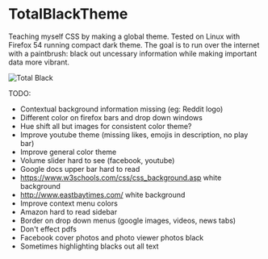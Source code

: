 # TotalBlackTheme

Teaching myself CSS by making a global theme. Tested on Linux
with Firefox 54 running compact dark theme. The goal is to run
over the internet with a paintbrush: black out uncessary
information while making important data more vibrant. 

![Total Black](http://i.imgur.com/L6xgpTd.jpg)

TODO:

- Contextual background information missing (eg: Reddit logo)
- Different color on firefox bars and drop down windows
- Hue shift all but images for consistent color theme?
- Improve youtube theme (missing likes, emojis in description,
        no play bar)
- Improve general color theme
- Volume slider hard to see (facebook, youtube)
- Google docs upper bar hard to read
- https://www.w3schools.com/css/css_background.asp white background
- http://www.eastbaytimes.com/ white background
- Improve context menu colors
- Amazon hard to read sidebar
- Border on drop down menus (google images, videos, news tabs)
- Don't effect pdfs
- Facebook cover photos and photo viewer photos black
- Sometimes highlighting blacks out all text
